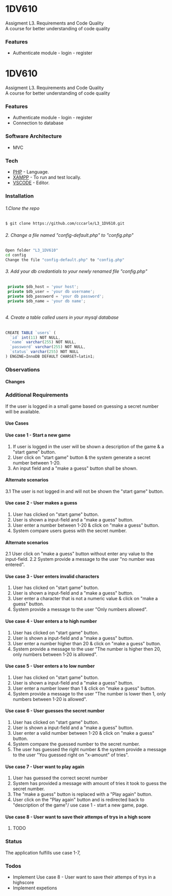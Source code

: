 # 1DV610

Assigment L3. Requirements and Code Quality <br>
A course for better understanding of code quality

### Features

  - Authenticate module - login - register 

# 1DV610

Assigment L3. Requirements and Code Quality <br>
A course for better understanding of code quality

### Features

  - Authenticate module - login - register 
  - Connection to database

### Software Architecture
 - MVC
 
### Tech
* [PHP](https://secure.php.net/) - Language.
* [XAMPP](https://www.apachefriends.org/index.html) - To run and test locally.
* [VSCODE](https://code.visualstudio.com/) - Editor.


### Installation

###### 1.Clone the repo

```sh
$ git clone https://github.com/cccarle/L3_1DV610.git

```
###### 2. Change a file named "config-default.php" to "config.php"

```sh
Open folder "L3_1DV610"
cd config
Change the file "config-default.php" to "config.php"

```

###### 3. Add your db credantials to your newly renamed file "config.php"
```javascript
 private $db_host = 'your host';
 private $db_user = 'your db username';
 private $db_password = 'your db password';
 private $db_name = 'your db name';
    
```

###### 4. Create a table called users in your mysql database

```javascript
CREATE TABLE `users` (
  `id` int(11) NOT NULL,
  `name` varchar(255) NOT NULL,
  `password` varchar(255) NOT NULL,
  `status` varchar(255) NOT NULL
) ENGINE=InnoDB DEFAULT CHARSET=latin1;
```
### Observations
#### Changes

### Additional Requirements
If the user is logged in a small game based on guessing a secret number will be available.
#### Use Cases

#### Use case 1 - Start a new game
1. If user is logged in the user will be shown a description of the game & a "start game" button.
2. User click on "start game" button & the system generate a secret number between 1-20.
3. An input field and a "make a guess" button shall be shown.

#### Alternate scenarios
3.1 The user is not logged in and will not be shown the "start game" button.

#### Use case 2 - User makes a guess
1. User has clicked on "start game" button.
2. User is shown a input-field and a "make a guess" button.
3. User enter a number between 1-20 & click on "make a guess" button.
4. System compare users guess with the secret number.

#### Alternate scenarios
2.1 User click on "make a guess" button without enter any value to the input-field.
2.2 System provide a message to the user "no number was entered".

#### Use case 3 - User enters invalid characters
1. User has clicked on "start game" button.
2. User is shown a input-field and a "make a guess" button.
3. User enter a character that is not a numeric value & click on "make a guess" button.
4. System provide a message to the user "Only numbers allowed".

#### Use case 4 - User enters a to high number
1. User has clicked on "start game" button.
2. User is shown a input-field and a "make a guess" button.
3. User enter a number higher than 20 & click on "make a guess" button.
4. System provide a message to the user "The number is higher then 20, only numbers between 1-20 is allowed".

#### Use case 5 - User enters a to low number
1. User has clicked on "start game" button.
2. User is shown a input-field and a "make a guess" button.
3. User enter a number lower than 1 & click on "make a guess" button.
4. System provide a message to the user "The number is lower then 1, only numbers between 1-20 is allowed".

#### Use case 6 - User guesses the secret number
1. User has clicked on "start game" button.
2. User is shown a input-field and a "make a guess" button.
3. User enter a valid number between 1-20 & click on "make a guess" button.
4. System compare the guessed number to the secret number.
5. The user has guessed the right number & the system provide a message to the user "You guessed right on "x-amount" of tries".

#### Use case 7 - User want to play again
1. User has guessed the correct secret number
2. System has provided a message with amount of tries it took to guess the secret number.
3. The "make a guess" button is replaced with a "Play again" button.
4. User click on the "Play again" button and is redirected back to "description of the game"/ use case 1 - start a new game, page.

#### Use case 8 - User want to save their attemps of trys in a high score
1. TODO

### Status
The application fulfills use case 1-7, 

### Todos
* Implement Use case 8 - User want to save their attemps of trys in a highscore
* Implement expetions
